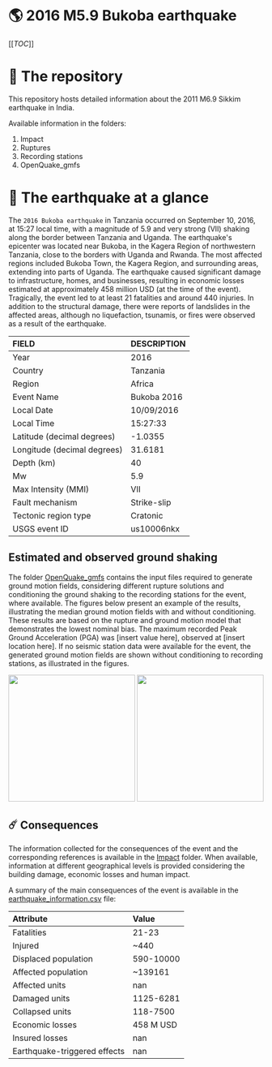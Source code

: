 # 🌎 2016 M5.9 Bukoba earthquake
[[_TOC_]]

# 📂 The repository

This repository hosts detailed information about the 2011 M6.9 Sikkim earthquake in India.

Available information in the folders:

1. Impact
2. Ruptures
3. Recording stations
4. OpenQuake_gmfs


# 🚀 The earthquake at a glance 

The `2016 Bukoba earthquake` in Tanzania occurred on September 10, 2016, at 15:27 local time, with a magnitude of 5.9 and very strong (VII) shaking along the border between Tanzania and Uganda. The earthquake's epicenter was located near Bukoba, in the Kagera Region of northwestern Tanzania, close to the borders with Uganda and Rwanda. The most affected regions included Bukoba Town, the Kagera Region, and surrounding areas, extending into parts of Uganda. The earthquake caused significant damage to infrastructure, homes, and businesses, resulting in economic losses estimated at approximately 458 million USD (at the time of the event). Tragically, the event led to at least 21 fatalities and around 440 injuries. In addition to the structural damage, there were reports of landslides in the affected areas, although no liquefaction, tsunamis, or fires were observed as a result of the earthquake.

| FIELD | DESCRIPTION |
|:-------|:-------------|
| Year | 2016 |
| Country | Tanzania |
| Region | Africa |
| Event Name | Bukoba 2016 |
| Local Date | 10/09/2016 |
| Local Time | 15:27:33 |
| Latitude (decimal degrees) | -1.0355 |
| Longitude (decimal degrees) | 31.6181 |
| Depth (km) | 40 |
| Mw | 5.9 |
| Max Intensity (MMI) | VII |
| Fault mechanism | Strike-slip |
| Tectonic region type | Cratonic |
| USGS event ID | us10006nkx |

## Estimated and observed ground shaking

The folder [OpenQuake_gmfs](./OpenQuake_gmfs/) contains the input files required to generate ground motion fields, considering different rupture solutions and conditioning the ground shaking to the recording stations for the event, where available. The figures below present an example of the results, illustrating the median ground motion fields with and without conditioning. These results are based on the rupture and ground motion model that demonstrates the lowest nominal bias. The maximum recorded Peak Ground Acceleration (PGA) was [insert value here], observed at [insert location here]. If no seismic station data were available for the event, the generated ground motion fields are shown without conditioning to recording stations, as illustrated in the figures.

<img src="./OpenQuake_gmfs/median_gmf_stations_none.png" height="250">
<img src="./OpenQuake_gmfs/median_gmf_stations_all.png" height="250">

## ☄️ Consequences

The information collected for the consequences of the event and the corresponding references is available in the [Impact](./Impact) folder. When available, information at different geographical levels is provided considering the building damage, economic losses and human impact.

A summary of the main consequences of the event is available in the [earthquake_information.csv](./earthquake_information.csv) file:

| Attribute | Value |
|:-------|:-------------|
| Fatalities | 21-23 |
| Injured | ~440 |
| Displaced population | 590-10000 |
| Affected population | ~139161 |
| Affected units | nan |
| Damaged units | 1125-6281  |
| Collapsed units | 118-7500  |
| Economic losses | 458 M USD |
| Insured losses | nan |
| Earthquake-triggered effects | nan |